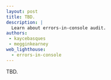 ```yaml
---
layout: post
title: TBD.
description: |
  Learn about errors-in-console audit.
authors:
 - kaycebasques
 - megginkearney
web_lighthouse:
  - errors-in-console
---
```


TBD.
